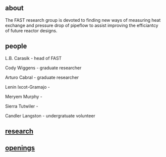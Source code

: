 ## about
The FAST research group is devoted to finding new ways of measuring heat exchange and pressure drop of pipeflow to assist improving the efficiantcy of future reactor designs.
## people
L.B. Carasik - head of FAST

Cody Wiggens - graduate researcher

Arturo Cabral - graduate researcher

Lenin Ixcot-Gramajo -

Meryem Murphy -

Sierra Tutwiler - 

Candler Langston - undergratuate volunteer

## [research](research.html)
## [openings](openings.html)

